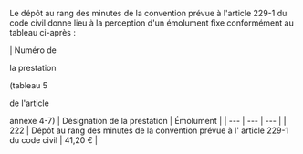Le dépôt au rang des minutes de la convention prévue à l'article 229-1 du code civil donne lieu à la perception d'un émolument fixe conformément au tableau ci-après :

| Numéro de

la prestation

(tableau 5

de l'article

annexe 4-7) |
Désignation de la prestation |
Émolument |
| --- | --- | --- |
|
222 |
Dépôt au rang des minutes de la convention prévue à l' article 229-1 du code civil  |
41,20 € |
